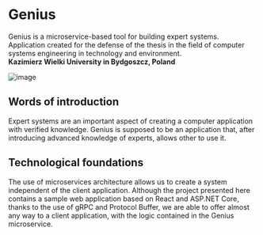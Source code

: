 # Genius
Genius is a microservice-based tool for building expert systems.  
Application created for the defense of the thesis in the field of computer systems engineering in technology and environment.  
**Kazimierz Wielki University in Bydgoszcz, Poland**

![image](https://user-images.githubusercontent.com/13592821/161120076-bc07fee9-1a31-41df-8fa5-da338a573cbc.png)

## Words of introduction
Expert systems are an important aspect of creating a computer application with verified knowledge. Genius is supposed to be an application that, after introducing advanced knowledge of experts, allows other to use it.

## Technological foundations
The use of microservices architecture allows us to create a system independent of the client application. Although the project presented here contains a sample web application based on React and ASP.NET Core, thanks to the use of gRPC and Protocol Buffer, we are able to offer almost any way to a client application, with the logic contained in the Genius microservice.